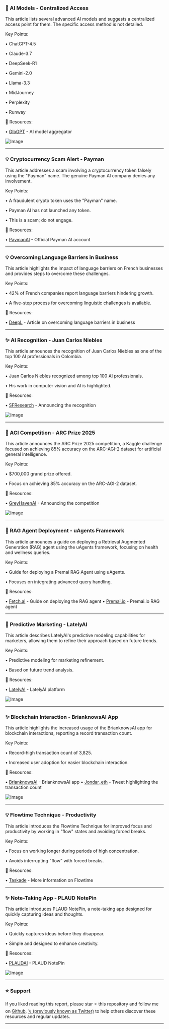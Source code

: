 ### 🚀 AI Models - Centralized Access

This article lists several advanced AI models and suggests a centralized access point for them.  The specific access method is not detailed.


Key Points:

• ChatGPT-4.5

• Claude-3.7

• DeepSeek-R1

• Gemini-2.0

• Llama-3.3

• MidJourney

• Perplexity

• Runway



🔗 Resources:

• [GlbGPT](https://x.com/GlbGPT) -  AI model aggregator

![Image](https://pbs.twimg.com/media/GnMpg3SbAAAVNPr?format=jpg&name=small)


---
### 💡  Cryptocurrency Scam Alert - Payman

This article addresses a scam involving a cryptocurrency token falsely using the "Payman" name.  The genuine Payman AI company denies any involvement.


Key Points:

•  A fraudulent crypto token uses the "Payman" name.

• Payman AI has not launched any token.

• This is a scam; do not engage.



🔗 Resources:

• [PaymanAI](https://x.com/PaymanAI) - Official Payman AI account


---
### 💡  Overcoming Language Barriers in Business

This article highlights the impact of language barriers on French businesses and provides steps to overcome these challenges.


Key Points:

• 42% of French companies report language barriers hindering growth.

•  A five-step process for overcoming linguistic challenges is available.



🔗 Resources:

• [DeepL](https://t.co/NK6r0oplgS) - Article on overcoming language barriers in business


---
### ✨ AI Recognition - Juan Carlos Niebles

This article announces the recognition of Juan Carlos Niebles as one of the top 100 AI professionals in Colombia.


Key Points:

• Juan Carlos Niebles recognized among top 100 AI professionals.

•  His work in computer vision and AI is highlighted.



🔗 Resources:

• [SFResearch](https://x.com/SFResearch) -  Announcing the recognition

![Image](https://pbs.twimg.com/media/GnJu55fasAA6EAf?format=jpg&name=small)


---
### 🤖 AGI Competition - ARC Prize 2025

This article announces the ARC Prize 2025 competition, a Kaggle challenge focused on achieving 85% accuracy on the ARC-AGI-2 dataset for artificial general intelligence.


Key Points:

• $700,000 grand prize offered.

•  Focus on achieving 85% accuracy on the ARC-AGI-2 dataset.



🔗 Resources:

• [GreyHavenAI](https://x.com/GreyHavenAI) -  Announcing the competition

![Image](https://pbs.twimg.com/media/GnJsTmybEAAzZLH?format=jpg&name=small)


---
### 🤖 RAG Agent Deployment - uAgents Framework

This article announces a guide on deploying a Retrieval Augmented Generation (RAG) agent using the uAgents framework, focusing on health and wellness queries.


Key Points:

• Guide for deploying a Premai RAG Agent using uAgents.

•  Focuses on integrating advanced query handling.


🔗 Resources:

• [Fetch.ai](https://x.com/Fetch_ai/status/1905620914315591761) - Guide on deploying the RAG agent
• [Premai.io](https://x.com/premai_io) -  Premai.io RAG agent


---
### 🚀 Predictive Marketing - LatelyAI

This article describes LatelyAI's predictive modeling capabilities for marketers, allowing them to refine their approach based on future trends.


Key Points:

• Predictive modeling for marketing refinement.

•  Based on future trend analysis.



🔗 Resources:

• [LatelyAI](https://bit.ly/4ifQVi7) -  LatelyAI platform

![Image](https://pbs.twimg.com/media/GnIo_HLW4AABEaQ?format=jpg&name=small)


---
### ✨ Blockchain Interaction - BrianknowsAI App

This article highlights the increased usage of the BrianknowsAI app for blockchain interactions, reporting a record transaction count.


Key Points:

• Record-high transaction count of 3,825.

•  Increased user adoption for easier blockchain interaction.



🔗 Resources:

• [BrianknowsAI](https://x.com/BrianknowsAI) - BrianknowsAI app
• [Jondar_eth](https://x.com/Jondar_eth/status/1905628364053811563) -  Tweet highlighting the transaction count

![Image](https://pbs.twimg.com/media/GnIl7WIW4AAwHD3?format=jpg&name=small)


---
### 💡  Flowtime Technique - Productivity

This article introduces the Flowtime Technique for improved focus and productivity by working in "flow" states and avoiding forced breaks.


Key Points:

•  Focus on working longer during periods of high concentration.

• Avoids interrupting "flow" with forced breaks.


🔗 Resources:

• [Taskade](https://t.co/9aTOWT9wBA) -  More information on Flowtime


---
### ✨ Note-Taking App - PLAUD NotePin

This article introduces PLAUD NotePin, a note-taking app designed for quickly capturing ideas and thoughts.


Key Points:

•  Quickly captures ideas before they disappear.

• Simple and designed to enhance creativity.



🔗 Resources:

• [PLAUDAI](https://x.com/PLAUDAI/status/1905458365653754027) -  PLAUD NotePin

![Image](https://pbs.twimg.com/ext_tw_video_thumb/1905458324356677632/pu/img/A9M4-bUsDdE5yAUT.jpg)


---

### ⭐️ Support

If you liked reading this report, please star ⭐️ this repository and follow me on [Github](https://github.com/Drix10), [𝕏 (previously known as Twitter)](https://x.com/DRIX_10_) to help others discover these resources and regular updates.

---